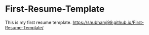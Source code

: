 # First-Resume-Template
This is my first resume template.
https://shubhamj99.github.io/First-Resume-Template/
